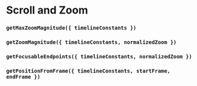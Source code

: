 # Scroll and Zoom

### `getMaxZoomMagnitude({ timelineConstants })`

### `getZoomMagnitude({ timelineConstants, normalizedZoom })`

### `getFocusableEndpoints({ timelineConstants, normalizedZoom })`

### `getPositionFromFrame({ timelineConstants, startFrame, endFrame })`
